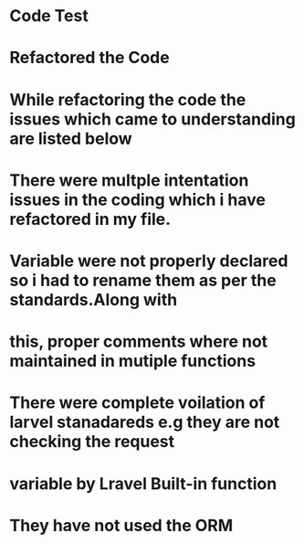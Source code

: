 #                                       Code Test
#
#                                     Refactored the Code
#
#
# While refactoring the code the issues which came to understanding are listed below
# There were multple intentation issues in the coding which i have refactored in my file.
# Variable were not properly declared so i had to rename them as per the standards.Along with
# this, proper comments where not maintained in mutiple functions
# There were complete voilation of larvel stanadareds e.g they are not checking the request 
# variable by Lravel Built-in function
# They have not used the ORM
#
#

